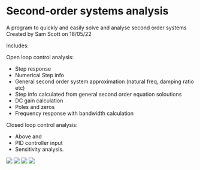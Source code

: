 # Second-order systems analysis
A program to quickly and easily solve and analyse second order systems
Created by Sam Scott on 18/05/22

Includes:

Open loop control analysis:

- Step response
- Numerical Step info
- General second order system approximation (natural freq, damping ratio etc)
- Step info calculated from general second order equation soloutions
- DC gain calculation
- Poles and zeros
- Frequency response with bandwidth calculation


Closed loop control analysis:
- Above and
- PID controller input
- Sensitivity analysis.


<img src=https://github.com/robosam2003/2nd-Order-Systems-MATLAB/blob/master/resources/closedLoopFreqResponseAndGeneral2nd.jpg>

<img src=https://github.com/robosam2003/2nd-Order-Systems-MATLAB/blob/master/resources/closedLoopSensitivity.jpg>

<img src=https://github.com/robosam2003/2nd-Order-Systems-MATLAB/blob/master/resources/openLoopStepResponse.jpg>

<img src=https://github.com/robosam2003/2nd-Order-Systems-MATLAB/blob/master/resources/openLoopStepInfo.jpg>
